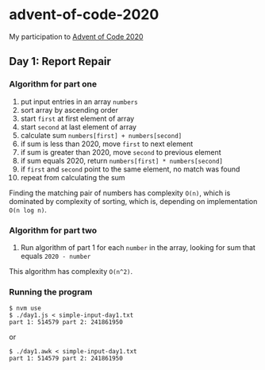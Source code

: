 # advent-of-code-2020

My participation to [Advent of Code 2020](https://adventofcode.com/)

## Day 1: Report Repair

### Algorithm for part one

1. put input entries in an array `numbers`
1. sort array by ascending order
1. start `first` at first element of array
1. start `second` at last element of array
1. calculate sum `numbers[first] + numbers[second]`
1. if sum is less than 2020, move `first` to next element
1. if sum is greater than 2020, move `second` to previous element
1. if sum equals 2020, return `numbers[first] * numbers[second]`
1. if `first` and `second` point to the same element, no match was found
1. repeat from calculating the sum

Finding the matching pair of numbers has complexity `O(n)`,
which is dominated by complexity of sorting, which is, depending on implementation `O(n log n)`.

### Algorithm for part two

1. Run algorithm of part 1 for each `number` in the array, looking for sum that equals `2020 - number`

This algorithm has complexity `O(n^2)`.

### Running the program

```
$ nvm use
$ ./day1.js < simple-input-day1.txt
part 1: 514579 part 2: 241861950
```

or

```
$ ./day1.awk < simple-input-day1.txt
part 1: 514579 part 2: 241861950
```
